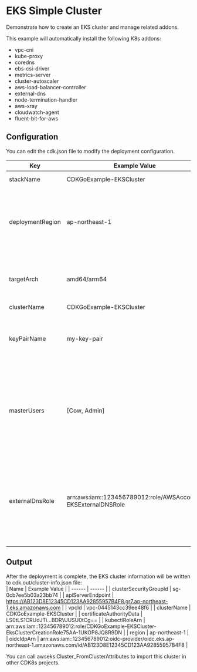 # EKS Simple Cluster

Demonstrate how to create an EKS cluster and manage related addons.

This example will automatically install the following K8s addons:
- vpc-cni
- kube-proxy
- coredns
- ebs-csi-driver
- metrics-server
- cluster-autoscaler
- aws-load-balancer-controller
- external-dns
- node-termination-handler
- aws-xray
- cloudwatch-agent
- fluent-bit-for-aws

## Configuration

You can edit the cdk.json file to modify the deployment configuration.

| Key | Example Value | Description |
| ------ | ------ | ------ |
| stackName | CDKGoExample-EKSCluster | CloudFormation stack name. |
| deploymentRegion | ap-northeast-1 | CloudFormation stack deployment region. If the value is empty, the default is the same as the region where deploy is executed. |
| targetArch | amd64/arm64 | Node archtecture type of EKS Nodegroup. The default EC2 instance size is c5.large/m6.large. |
| clusterName | CDKGoExample-EKSCluster | EKS cluster name. |
| keyPairName | my-key-pair | EC2 instance keypair of EKS Nodegroup. If the value is non-empty, the keypair MUST exist. |
| masterUsers | [Cow, Admin] | Master users in K8s system:masters group. All users listed here must be existing IAM Users. If the value is empty, you have to manually configure the local kubeconfig environment. |
| externalDnsRole | arn:aws:iam::123456789012:role/AWSAccount-EKSExternalDNSRole | IAM role in different AWS account. Cross-account access for K8s External-DNS addon. Please reference to config.go->func ExternalDnsRole for more information. |

## Output

After the deployment is complete, the EKS cluster information will be written to cdk.out/cluster-info.json file:<br />
| Name | Example Value |
| ------ | ------ |
| clusterSecurityGroupId | sg-0cb7ee5b03a23bb74 |
| apiServerEndpoint | https://AB123D8E12345CD123AA92855957B4F8.gr7.ap-northeast-1.eks.amazonaws.com |
| vpcId | vpc-0445143cc39ee48f6 |
| clusterName | CDKGoExample-EKSCluster |
| certificateAuthorityData | LS0tLS1CRUdJTi...BDRVJUSU0tCg== |
| kubectlRoleArn | arn:aws:iam::123456789012:role/CDKGoExample-EKSCluster-EksClusterCreationRole75AA-1UKOP8JQ8R9DN |
| region | ap-northeast-1 |
| oidcIdpArn | arn:aws:iam::123456789012:oidc-provider/oidc.eks.ap-northeast-1.amazonaws.com/id/AB123D8E12345CD123AA92855957B4F8 |

You can call awseks.Cluster_FromClusterAttributes to import this cluster in other CDK8s projects.
